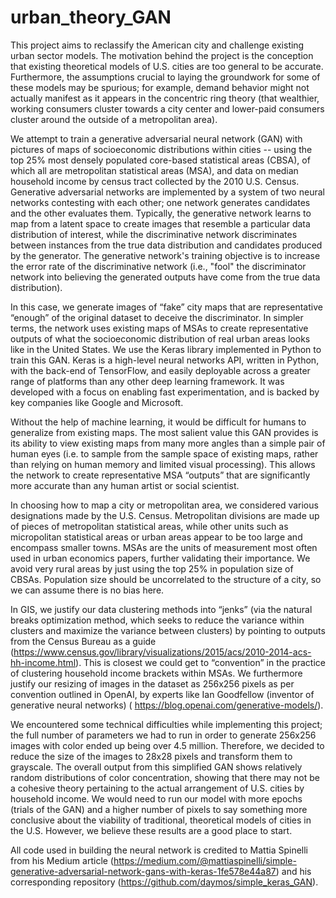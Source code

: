 # urban_theory_GAN

This project aims to reclassify the American city and challenge existing urban sector models. The motivation behind the project is the conception that existing theoretical models of U.S. cities are too general to be accurate. Furthermore, the assumptions crucial to laying the groundwork for some of these models may be spurious; for example, demand behavior might not actually manifest as it appears in the concentric ring theory (that wealthier, working consumers cluster towards a city center and lower-paid consumers cluster around the outside of a metropolitan area).

We attempt to train a generative adversarial neural network (GAN) with pictures of maps of socioeconomic distributions within cities -- using the top 25% most densely populated core-based statistical areas (CBSA), of which all are metropolitan statistical areas (MSA), and data on median household income by census tract collected by the 2010 U.S. Census. Generative adversarial networks are implemented by a system of two neural networks contesting with each other; one network generates candidates and the other evaluates them. Typically, the generative network learns to map from a latent space to create images that resemble a particular data distribution of interest, while the discriminative network discriminates between instances from the true data distribution and candidates produced by the generator. The generative network's training objective is to increase the error rate of the discriminative network (i.e., "fool" the discriminator network into believing the generated outputs have come from the true data distribution). 

In this case, we generate images of “fake” city maps that are representative “enough” of the original dataset to deceive the discriminator. In simpler terms, the network uses existing maps of MSAs to create representative outputs of what the socioeconomic distribution of real urban areas looks like in the United States. We use the Keras library implemented in Python to train this GAN. Keras is a high-level neural networks API, written in Python, with the back-end of TensorFlow, and easily deployable across a greater range of platforms than any other deep learning framework. It was developed with a focus on enabling fast experimentation, and is backed by key companies like Google and Microsoft.  

Without the help of machine learning, it would be difficult for humans to generalize from existing maps. The most salient value this GAN provides is its ability to view existing maps from many more angles than a simple pair of human eyes (i.e. to sample from the sample space of existing maps, rather than relying on human memory and limited visual processing). This allows the network to create representative MSA “outputs” that are significantly more accurate than any human artist or social scientist.

In choosing how to map a city or metropolitan area, we considered various designations made by the U.S. Census. Metropolitan divisions are made up of pieces of metropolitan statistical areas, while other units such as micropolitan statistical areas or urban areas appear to be too large and encompass smaller towns. MSAs are the units of measurement most often used in urban economics papers, further validating their importance. We avoid very rural areas by just using the top 25% in population size of CBSAs. Population size should be uncorrelated to the structure of a city, so we can assume there is no bias here. 

In GIS, we justify our data clustering methods into “jenks” (via the natural breaks optimization method, which seeks to reduce the variance within clusters and maximize the variance between clusters) by pointing to outputs from the Census Bureau as a guide (https://www.census.gov/library/visualizations/2015/acs/2010-2014-acs-hh-income.html). This is closest we could get to “convention” in the practice of clustering household income brackets within MSAs. We furthermore justify our resizing of images in the dataset as 256x256 pixels as per convention outlined in OpenAI, by experts like Ian Goodfellow (inventor of generative neural networks) ( https://blog.openai.com/generative-models/).

We encountered some technical difficulties while implementing this project; the full number of parameters we had to run in order to generate 256x256 images with color ended up being over 4.5 million. Therefore, we decided to reduce the size of the images to 28x28 pixels and transform them to grayscale. The overall output from this simplified GAN shows relatively random distributions of color concentration, showing that there may not be a cohesive theory pertaining to the actual arrangement of U.S. cities by household income. We would need to run our model with more epochs (trials of the GAN) and a higher number of pixels to say something more conclusive about the viability of traditional, theoretical models of cities in the U.S. However, we believe these results are a good place to start.

All code used in building the neural network is credited to Mattia Spinelli from his Medium article (https://medium.com/@mattiaspinelli/simple-generative-adversarial-network-gans-with-keras-1fe578e44a87) and his corresponding repository (https://github.com/daymos/simple_keras_GAN).
